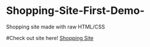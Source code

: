 # Shopping-Site-First-Demo-
Shopping site made with raw HTML/CSS 

#Check out site here! 
[Shopping Site](http://bit.ly/shoppingSite)

